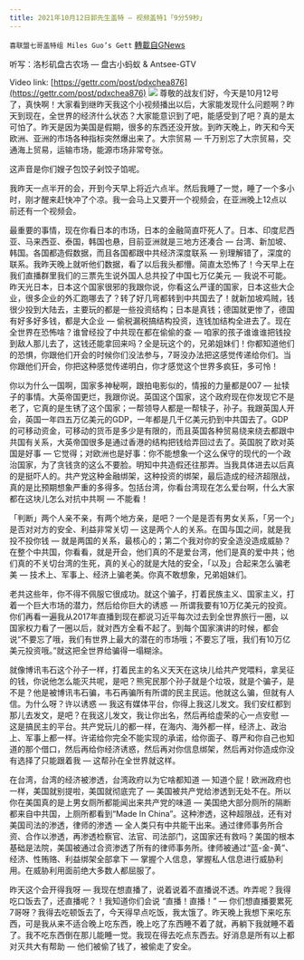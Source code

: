```yaml
---
title: 2021年10月12日郭先生盖特 — 视频盖特1「9分59秒」
---
```

`喜联盟七哥盖特组 Miles Guo’s Gett` [轉載自GNews](https://gnews.org/zh-hans/1590723/)

听写：洛杉矶盘古农场 — 盘古小蚂蚁 & Antsee-GTV

Video link: [https://gettr.com/post/pdxchea876](https://gettr.com/post/pdxchea876)
![](https://assets.gnews.org/wp-content/uploads/2021/10/B4DE9746-7361-4B5E-BB1F-204EF7668FB1.png)
尊敬的战友们好，今天是10月12号了，真快啊！大家看到继昨天我这个小视频播出以后，大家能发现什么问题啊？昨天到现在，全世界的经济什么状态？大家能意识到了吧，能感受到了吧？真的是太可怕了。昨天是因为美国是假期，很多的东西还没开放。到昨天晚上，昨天和今天欧洲、亚洲的市场各种指标突然爆出来了。大宗贸易 — 千万别忘了大宗贸易，交通海上贸易，运输市场，能源市场非常夸张。

这声音是你们嫂子包饺子剁饺子馅呢。

我昨天一点半开的会，开到今天早上将近六点半。然后我睡了一觉，睡了一个多小时，刚才醒来赶快冲了个凉。我一会马上又要开一个视频会，在亚洲晚上12点以前还有一个视频会。

最重要的事情，现在你看日本的市场，日本的金融简直吓死人了。日本、印度尼西亚、马来西亚、泰国，韩国也悬，目前亚洲就是三地方还凑合 — 台湾、新加坡、韩国。各国都造假数据，而且各国都跟中共经济深度联系 — 别理解错了，深度的联系。我昨天晚上就听他们数据，看了以后我头都懵。简直太恐怖了！今天早上在我们直播群里我们的三票先生说外国人总共投了中国七万亿美元 — 我说不可能。昨天光日本，日本这个国家很邪的我跟你说，你看这么严谨的国家，日本这些大企业，很多企业的外汇跑哪去了？转了好几弯都转到中共国去了！就新加坡鸡贼，钱很少投到大陆去，主要玩的都是一些投资结构；日本是真钱；德国就更惨了，德国有好多好多钱，都是大企业 — 偷税漏税搞结构投资，连钱加结构全进去了。现在全世界在恐怖啥？谁曾经投了中共现在都在偷偷的查 — 咱家的孩子谁谁谁把钱投到敌人那儿去了，这钱还能拿回来吗？全是玩这个的，兄弟姐妹们！你都知道他们的恐惧，你跟他们开会的时候你们没法参与，7哥没办法把这感觉传递给你们。当你跟他们开会，你把这种感觉传递明白，你才感觉这个世界多疯狂，多可怜！

你以为什么一国啊，国家多神秘啊，跟拍电影似的，情报的力量都是007 — 扯犊子的事情。大英帝国更烂，我跟你说。英国这个国家，这个政府现在你发现它不是老了，它真的是生锈了这个国家；一帮领导人都是一帮犊子，孙子。我跟英国人开会，英国一年四五万亿美元的GDP，一年都是几千亿美元扔到中共国去了。GDP的可移动资金，可移动的货币是多少是有限的，而且英国各种贸易绕来绕去都跟中共国有关系，大英帝国很多是通过香港的结构把钱给弄回过去了。英国脱了欧对英国是好事 — 它觉得；对欧洲也是好事：你不能想象一个这么保守的现代的一个政治国家，为了贪钱贪的这么不要脸。明知中共造假还往那弄。当我具体进去以后真的是挺吓人的。共产党这种金融绑架，这种投资的绑架，最后造成的经济超限战，真的是比预期想象严重的多得多。包括台湾，你看台湾现在怎么爱台啊，什么大家都在这块儿怎么对抗中共啊 — 不能看！

「判断」两个人亲不亲，有两个地方亲，是吧？一个是是否有男女关系，「另一个」是否对对方的安全、利益非常关切 — 这是两个人的关系。在国与国之间，就是我投不投你钱 — 就是两国的关系，最核心的；第二个我对你的安全造没造成威胁？在整个中共国，你看看，就是开会，他们真的不是爱台湾，他们是真的爱中共；他们真的不关切台湾的生死，真的关心的就是大陆的安全，「以及」合起来怎么骗老美 — 技术上、军事上、经济上骗老美。你真不敢想象，兄弟姐妹们。

老共这些年，你不得不佩服它很成功。就这个骗子，打着民族主义、国家主义，打着一个巨大市场的潜力，然后给你巨大的诱惑 — 所谓我要有10万亿美元的投资。你们再看一遍我从2017年直播到现在都说习近平每次过去到全世界旅行一圈，以国家权力看了一圈以后，就对西方全看不起了。到每个国家演讲的时候，都会说“不要忘了哦，我们有世界上最大的潜在的市场哦；不要忘了哦，我们有10万亿美元投资哦。”就这把全世界给骗得一塌糊涂。

就像博讯韦石这个孙子一样，打着民主的名义天天在这块儿给共产党喂料，拿吴征的钱，你说他怎么能灭共呢，是吧？熊宪民那个孙子就是个垃圾，就是个骗子，是不是？他是被博讯韦石骗，韦石再骗所有所谓的民主民运。他就这么骗，但就有人信。为什么呀？许以诱惑 — 我这有媒体平台，你得上我这儿发文。我们安红都到那儿去发文，是吧？在我这儿发文，我让你出名，然后再给虚荣的心一点安慰 — 这是搞民主的平台。共产党玩儿的都一样，在海内、海外都一样，经济上、政治上、军事上都一样。许诺给你完全不能实现的承诺，给你面子、尊严和你自己也知道的那个借口，然后再给你经济诱惑，然后再对你信息绑架，然后再对你造成你没有选择了只能跟着我 — 这帮孙在全世界就这样。

在台湾，台湾的经济被渗透，台湾政府以为它啥都知道 — 知道个屁！欧洲政府也一样，美国就别提啦，美国就彻底完了 — 美国被共产党给渗透到无处不在。所以你在美国真的是上男女厕所都能闻出来共产党的味道 — 美国绝大部分厕所的隔断都来自中共国，上厕所都看到“Made In China”。这种渗透，这种超限战，还有对美国司法的渗透，律师的渗透 — 全人类只有中共能干出来。通过律师事务所合资、合作以渗透，再渗透检察官、法官、司法部门，这国家还有救吗？美国的根本基础是法院，美国被通过合资渗透了所有的律师事务所。律师被通过“蓝-金-黄”、经济、性贿赂、利益绑架全部拿下 — 掌握个人信息，掌握私人信息进行威胁利用。在威胁利用面前绝大多数人都屈服了。

昨天这个会开得我呀 — 我现在想直播了，说着说着不直播说不透。咋弄呢？我得吃口饭去了，还直播呢？！我知道你们会说 “直播！直播！” — 你们想直播要累死7哥呀？我得去吃顿饭去了，今天得早点吃饭，我太饿了。昨天晚上我想下来吃东西，可是我从来不适合晚上吃东西，晚上吃了东西睡不着了就，再躺下我就睡不着了。我不吃东西倒在那儿能睡一觉。我现在得去吃点东西去。好消息是所有以上都对灭共大有帮助 — 他们被偷了钱了，被偷走了安全。
